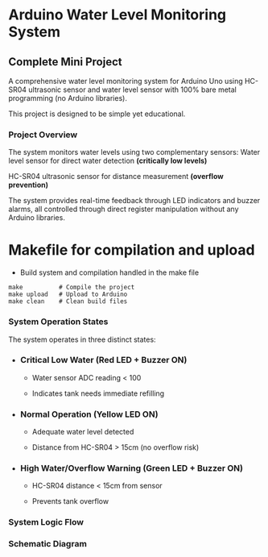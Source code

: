 # Arduino Water Level Monitoring System
## Complete Mini Project

A comprehensive water level monitoring system for Arduino Uno using HC-SR04 ultrasonic sensor and water level sensor with 100% bare metal programming (no Arduino libraries).

This project is designed to be simple yet educational.

### Project Overview
The system monitors water levels using two complementary sensors:
Water level sensor for direct water detection **(critically low levels)**

HC-SR04 ultrasonic sensor for distance measurement **(overflow prevention)**

The system provides real-time feedback through LED indicators and buzzer alarms, all controlled through direct register manipulation without any Arduino libraries.

# Makefile for compilation and upload
- Build system and compilation handled in the make file 
```
make          # Compile the project
make upload   # Upload to Arduino  
make clean    # Clean build files
```

### System Operation States
The system operates in three distinct states:

- ### Critical Low Water (Red LED + Buzzer ON)

    - Water sensor ADC reading < 100

    - Indicates tank needs immediate refilling

- ### Normal Operation (Yellow LED ON)

    - Adequate water level detected

    - Distance from HC-SR04 > 15cm (no overflow risk)

- ### High Water/Overflow Warning (Green LED + Buzzer ON)

    - HC-SR04 distance < 15cm from sensor

    - Prevents tank overflow

### System Logic Flow


### Schematic Diagram
